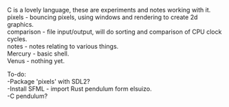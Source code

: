 C is a lovely language, these are experiments and notes working with it.
pixels - bouncing pixels, using windows and rendering to create 2d graphics.  
comparison - file input/output, will do sorting and comparison of CPU clock cycles.  
notes - notes relating to various things.  
Mercury - basic shell.  
Venus - nothing yet.  

To-do:  
-Package 'pixels' with SDL2?  
-Install SFML - import Rust pendulum form elsuizo.  
-C pendulum?  
